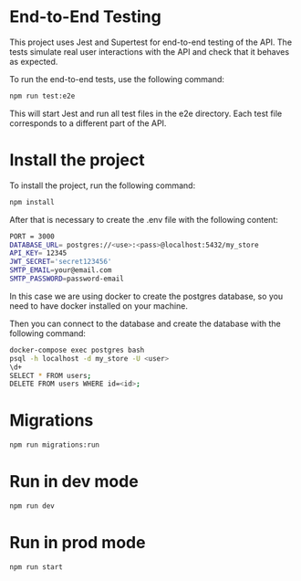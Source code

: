 # End-to-End Testing

This project uses Jest and Supertest for end-to-end testing of the API. The tests simulate real user interactions with the API and check that it behaves as expected.

To run the end-to-end tests, use the following command:

```sh
npm run test:e2e
```

This will start Jest and run all test files in the e2e directory. Each test file corresponds to a different part of the API.

# Install the project

To install the project, run the following command:

```sh
npm install
```

After that is necessary to create the .env file with the following content:

```sh
PORT = 3000
DATABASE_URL= postgres://<use>:<pass>@localhost:5432/my_store
API_KEY= 12345
JWT_SECRET='secret123456'
SMTP_EMAIL=your@email.com
SMTP_PASSWORD=password-email
```

In this case we are using docker to create the postgres database, so you need to have docker installed on your machine.

Then you can connect to the database and create the database with the following command:

```sh
docker-compose exec postgres bash
psql -h localhost -d my_store -U <user>
\d+
SELECT * FROM users;
DELETE FROM users WHERE id=<id>;
```


# Migrations

```sh
npm run migrations:run
```

# Run in dev mode

```sh
npm run dev
```

# Run in prod mode

```sh
npm run start
```
